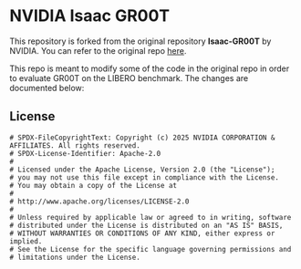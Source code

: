# NVIDIA Isaac GR00T

This repository is forked from the original repository **Isaac-GR00T** by NVIDIA. You can refer to the original repo [here](https://github.com/NVIDIA/Isaac-GR00T).

This repo is meant to modify some of the code in the original repo in order to evaluate GR00T on the LIBERO benchmark. The changes are documented below:

## License 

```
# SPDX-FileCopyrightText: Copyright (c) 2025 NVIDIA CORPORATION & AFFILIATES. All rights reserved.
# SPDX-License-Identifier: Apache-2.0
#
# Licensed under the Apache License, Version 2.0 (the "License");
# you may not use this file except in compliance with the License.
# You may obtain a copy of the License at
#
# http://www.apache.org/licenses/LICENSE-2.0
#
# Unless required by applicable law or agreed to in writing, software
# distributed under the License is distributed on an "AS IS" BASIS,
# WITHOUT WARRANTIES OR CONDITIONS OF ANY KIND, either express or implied.
# See the License for the specific language governing permissions and
# limitations under the License.
```
